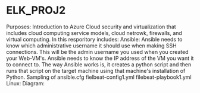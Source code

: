 # ELK_PROJ2
Purposes:  Introduction to Azure Cloud security and virtualization that includes cloud computing service models, cloud netrowk, firewalls, and virtual computing.
In this resporitory includes:
  Ansible: 
    Ansible needs to know which administrative username it should use when making SSH connections. This will be the admin username you used when you created your Web-VM's.
    Ansible needs to know the IP address of the VM you want it to connect to. The way Ansible works is, it creates a python script and then runs that script on the target machine using that machine's installation of Python.
    Sampling of ansible.cfg
    fielbeat-config1.yml
    filebeat-playbook1.yml
  Linux:
  Diagram:
